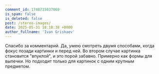 ```yaml
---
comment_id: 1748715037869
is_spam: false
is_deleted: false
post: /stereo-images/
date: 2025-05-31 18:10:38 +0000
author_fullname: 'Ivan Grishaev'
---
```


Спасибо за комментарий. Да, умею смотреть двумя способами, когда фокус позади картинки и перед ней. Во втором случае картинка становится "впуклой", и это порой забавно. Примерно как формы для выпечки. Но подходит только для картинок с одним крупным предметом.


